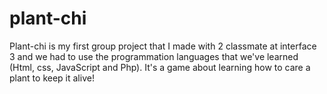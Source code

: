 # plant-chi

Plant-chi is my first group project that I made with 2 classmate at interface 3 and we had to use the programmation languages that we've learned (Html, css, JavaScript and Php). It's a game about learning how to care a plant to keep it alive!

